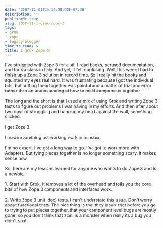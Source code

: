 ```yaml
---
date: '2007-11-01T16:14:00.000-07:00'
description: ''
published: true
slug: 2007-11-i-grok-zope-3
tags:
- grok
- zope
- legacy-blogger
time_to_read: 5
title: I grok Zope 3!
---
```


I've struggled with Zope 3 for a bit.  I read books, perused documentation, and took a class in Italy.  And yet, it felt confusing.  Well, this week I had to finish up a Zope 3 solution in record time.  So I really hit the books and squinted my eyes real hard.  It was frustrating because I got the individual bits, but putting them together was painful and a matter of trial and error rather than an understanding of how to meld components together.<br /><br />The long and the short is that I used a mix of using Grok and writing Zope 3 tests to figure out problems I was having in my efforts.  And then after about two days of struggling and banging my head against the wall, something clicked.<br /><br />I get Zope 3.<br /><br />I made something not working work in minutes.<br /><br />I'm no expert.  I've got a long way to go.  I've got to work more with Adapters.  But tying pieces together is no longer something scary.  It makes sense now.<br /><br />So, here are my lessons learned for anyone who wants to do Zope 3 and is a newbie..<br /><br />1. Start with Grok.  It removes a lot of the overhead and tells you the core bits of how Zope 3 components and interfaces work.<br /><br />2. Write Zope 3 unit (doc) tests.  I can't understate this issue.  Don't worry about functional tests.  The nice thing is that they insure that before you go to trying to put pieces together, that your component level bugs are mostly gone, so you don't think that zcml is a monster when really its a bug you didn't spot.
